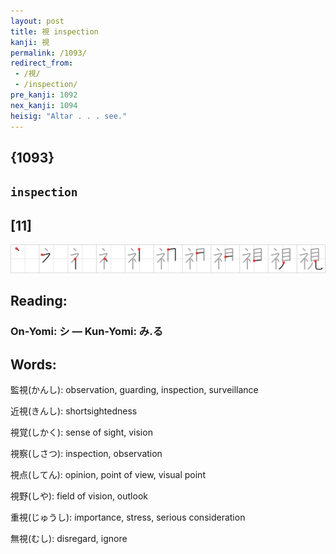 ```yaml
---
layout: post
title: 視 inspection
kanji: 視
permalink: /1093/
redirect_from:
 - /視/
 - /inspection/
pre_kanji: 1092
nex_kanji: 1094
heisig: "Altar . . . see."
---
```


## {1093}

## `inspection`

## [11]

<div class="stroke"><img src="../images/E8A696.png" /></div>

## Reading:

### On-Yomi: シ &mdash; Kun-Yomi: み.る

## Words:

監視(かんし): observation, guarding, inspection, surveillance

近視(きんし): shortsightedness

視覚(しかく): sense of sight, vision

視察(しさつ): inspection, observation

視点(してん): opinion, point of view, visual point

視野(しや): field of vision, outlook

重視(じゅうし): importance, stress, serious consideration

無視(むし): disregard, ignore
